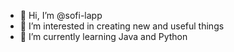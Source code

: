 - 👋 Hi, I’m @sofi-lapp
- 👀 I’m interested in creating new and useful things 
- 🌱 I’m currently learning Java and Python 


<!---
sofi-lapp/sofi-lapp is a ✨ special ✨ repository because its `README.md` (this file) appears on your GitHub profile.
You can click the Preview link to take a look at your changes.
--->
